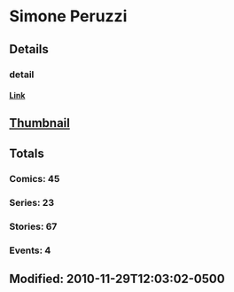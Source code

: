 # Simone  Peruzzi 
## Details
### detail
#### [Link](http://marvel.com/comics/creators/5003/simone_peruzzi?utm_campaign=apiRef&utm_source=225578a89fc76f3d20fbffda5d17a88d)
## [Thumbnail](http://i.annihil.us/u/prod/marvel/i/mg/d/40/4bb7987f9ec4a.jpg)
## Totals
### Comics: 45
### Series: 23
### Stories: 67
### Events: 4
## Modified: 2010-11-29T12:03:02-0500